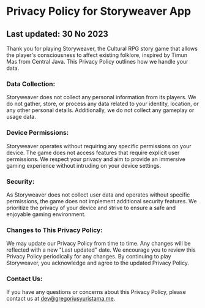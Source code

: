 # Privacy Policy for Storyweaver App

## Last updated: 30 No 2023

Thank you for playing Storyweaver, the Cultural RPG story game that allows the player's consciousness to affect existing folklore, inspired by Timun Mas from Central Java. This Privacy Policy outlines how we handle your data.

### Data Collection:
Storyweaver does not collect any personal information from its players. We do not gather, store, or process any data related to your identity, location, or any other personal details. Additionally, we do not collect any gameplay or usage data.

### Device Permissions:
Storyweaver operates without requiring any specific permissions on your device. The game does not access features that require explicit user permissions. We respect your privacy and aim to provide an immersive gaming experience without intruding on your device settings.

### Security:
As Storyweaver does not collect user data and operates without specific permissions, the game does not implement additional security features. We prioritize the privacy of your device and strive to ensure a safe and enjoyable gaming environment.

### Changes to This Privacy Policy:
We may update our Privacy Policy from time to time. Any changes will be reflected with a new "Last updated" date. We encourage you to review this Privacy Policy periodically for any changes. By continuing to play Storyweaver, you acknowledge and agree to the updated Privacy Policy.

### Contact Us:
If you have any questions or concerns about this Privacy Policy, please contact us at dev@gregoriusyuristama.me.
